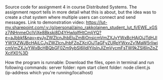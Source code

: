 Source code for assignment 4 in course Distributed Systems. The assignment report tells in more detail what this is about, but the idea was to create a chat system where multiple users can connect and send messages.
Link to demonstration video: https://lut-my.sharepoint.com/:v:/g/personal/aino_rakkolainen_student_lut_fi/EWE_xGSz7jNHnmeOcIViXe8Bkski8D4YHwlqIfHtCmIjYQ?e=aJbbkf&nav=eyJyZWZlcnJhbEluZm8iOnsicmVmZXJyYWxBcHAiOiJTdHJlYW1XZWJBcHAiLCJyZWZlcnJhbFZpZXciOiJTaGFyZURpYWxvZy1MaW5rIiwicmVmZXJyYWxBcHBQbGF0Zm9ybSI6IldlYiIsInJlZmVycmFsTW9kZSI6InZpZXcifX0%3D 


How the program is runnable:
Download the files, open in terminal and run following commands: 
server folder: 
npm start
client folder: 
node client.js (ip-address which you're running/localhost)
